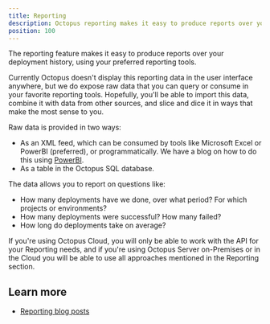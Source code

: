 ```yaml
---
title: Reporting
description: Octopus reporting makes it easy to produce reports over your deployment history, using your preferred reporting tools.
position: 100
---
```


The reporting feature makes it easy to produce reports over your deployment history, using your preferred reporting tools.

Currently Octopus doesn't display this reporting data in the user interface anywhere, but we do expose raw data that you can query or consume in your favorite reporting tools. Hopefully, you'll be able to import this data, combine it with data from other sources, and slice and dice it in ways that make the most sense to you.

Raw data is provided in two ways:

- As an XML feed, which can be consumed by tools like Microsoft Excel or PowerBI (preferred), or programmatically. We have a blog on how to do this using [PowerBI](https://octopus.com/blog/powerbi-report-for-octopus-deploy).
- As a table in the Octopus SQL database.

The data allows you to report on questions like:

- How many deployments have we done, over what period? For which projects or environments?
- How many deployments were successful? How many failed?
- How long do deployments take on average?

If you're using Octopus Cloud, you will only be able to work with the API for your Reporting needs, and if you're using Octopus Server on-Premises or in the Cloud you will be able to use all approaches mentioned in the Reporting section.

## Learn more

- [Reporting blog posts](https://octopus.com/blog/tag/reporting)
